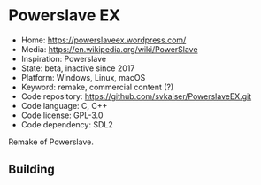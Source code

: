 # Powerslave EX

- Home: https://powerslaveex.wordpress.com/
- Media: https://en.wikipedia.org/wiki/PowerSlave
- Inspiration: Powerslave
- State: beta, inactive since 2017
- Platform: Windows, Linux, macOS
- Keyword: remake, commercial content (?)
- Code repository: https://github.com/svkaiser/PowerslaveEX.git
- Code language: C, C++
- Code license: GPL-3.0
- Code dependency: SDL2

Remake of Powerslave.

## Building

